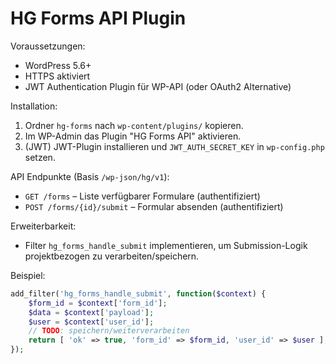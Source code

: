 # HG Forms API Plugin

Voraussetzungen:
- WordPress 5.6+
- HTTPS aktiviert
- JWT Authentication Plugin für WP-API (oder OAuth2 Alternative)

Installation:
1. Ordner `hg-forms` nach `wp-content/plugins/` kopieren.
2. Im WP-Admin das Plugin "HG Forms API" aktivieren.
3. (JWT) JWT-Plugin installieren und `JWT_AUTH_SECRET_KEY` in `wp-config.php` setzen.

API Endpunkte (Basis `/wp-json/hg/v1`):
- `GET /forms` – Liste verfügbarer Formulare (authentifiziert)
- `POST /forms/{id}/submit` – Formular absenden (authentifiziert)

Erweiterbarkeit:
- Filter `hg_forms_handle_submit` implementieren, um Submission-Logik projektbezogen zu verarbeiten/speichern.

Beispiel:
```php
add_filter('hg_forms_handle_submit', function($context) {
    $form_id = $context['form_id'];
    $data = $context['payload'];
    $user = $context['user_id'];
    // TODO: speichern/weiterverarbeiten
    return [ 'ok' => true, 'form_id' => $form_id, 'user_id' => $user ];
});
```